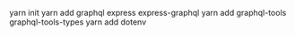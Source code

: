 yarn init
yarn add graphql express express-graphql
yarn add graphql-tools graphql-tools-types
yarn add dotenv
